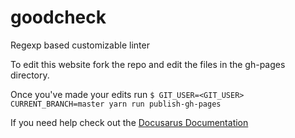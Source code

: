 # goodcheck
Regexp based customizable linter

To edit this website fork the repo and edit the files in the gh-pages directory.

Once you've made your edits run
`$ GIT_USER=<GIT_USER> CURRENT_BRANCH=master yarn run publish-gh-pages`

If you need help check out the [Docusarus Documentation](https://docusaurus.io/docs/en/publishing)
